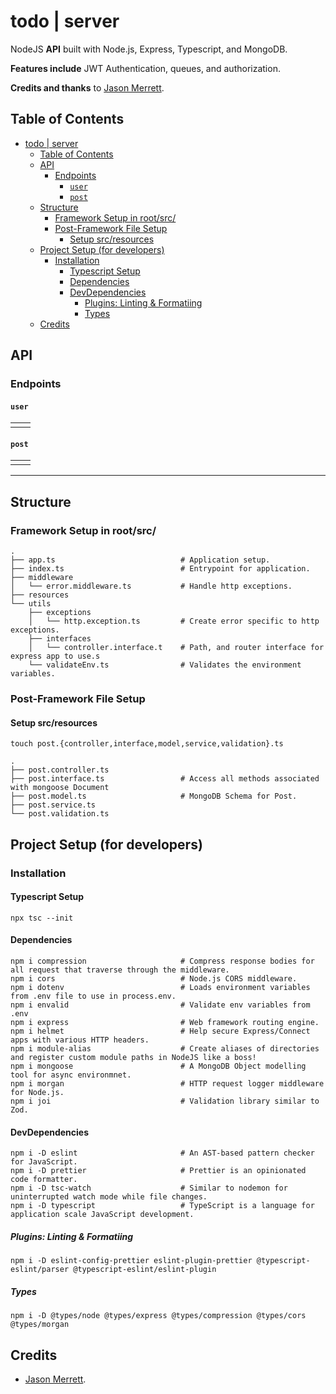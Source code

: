 # todo | server

NodeJS **API** built with Node.js, Express, Typescript, and MongoDB.

**Features include** JWT Authentication, queues, and authorization.

**Credits and thanks** to [Jason Merrett](https://github.com/JasonMerrett/nodejs-api-from-scratch/tree/master/src).

## Table of Contents

- [todo | server](#todo--server)
  - [Table of Contents](#table-of-contents)
  - [API](#api)
    - [Endpoints](#endpoints)
      - [`user`](#user)
      - [`post`](#post)
  - [Structure](#structure)
    - [Framework Setup in root/src/](#framework-setup-in-rootsrc)
    - [Post-Framework File Setup](#post-framework-file-setup)
      - [Setup src/resources](#setup-srcresources)
  - [Project Setup (for developers)](#project-setup-for-developers)
    - [Installation](#installation)
      - [Typescript Setup](#typescript-setup)
      - [Dependencies](#dependencies)
      - [DevDependencies](#devdependencies)
        - [Plugins: Linting \& Formatiing](#plugins-linting--formatiing)
        - [Types](#types)
  - [Credits](#credits)

## API

### Endpoints

#### `user`

|   |   |
|---|---|
|   |   |

#### `post`

|   |   |
|---|---|
|   |   |

---

## Structure

### Framework Setup in root/src/

```shell
.
├── app.ts                            # Application setup.
├── index.ts                          # Entrypoint for application.
├── middleware
│   └── error.middleware.ts           # Handle http exceptions.
├── resources
└── utils
    ├── exceptions
    │   └── http.exception.ts         # Create error specific to http exceptions.
    ├── interfaces
    │   └── controller.interface.t    # Path, and router interface for express app to use.s
    └── validateEnv.ts                # Validates the environment variables.

```

### Post-Framework File Setup

<!-- TODO make `post` as todo or project later on. -->
#### Setup src/resources

```shell
touch post.{controller,interface,model,service,validation}.ts 
```

```shell
.
├── post.controller.ts
├── post.interface.ts                 # Access all methods associated with mongoose Document
├── post.model.ts                     # MongoDB Schema for Post.
├── post.service.ts
└── post.validation.ts
```

## Project Setup (for developers)

### Installation

#### Typescript Setup

```shell
npx tsc --init
```

#### Dependencies

```shell
npm i compression                     # Compress response bodies for all request that traverse through the middleware.
npm i cors                            # Node.js CORS middleware.
npm i dotenv                          # Loads environment variables from .env file to use in process.env.
npm i envalid                         # Validate env variables from .env
npm i express                         # Web framework routing engine.
npm i helmet                          # Help secure Express/Connect apps with various HTTP headers.
npm i module-alias                    # Create aliases of directories and register custom module paths in NodeJS like a boss!
npm i mongoose                        # A MongoDB Object modelling tool for async environmnet.
npm i morgan                          # HTTP request logger middleware for Node.js.
npm i joi                             # Validation library similar to Zod.
```

#### DevDependencies

```shell
npm i -D eslint                       # An AST-based pattern checker for JavaScript.
npm i -D prettier                     # Prettier is an opinionated code formatter.
npm i -D tsc-watch                    # Similar to nodemon for uninterrupted watch mode while file changes.
npm i -D typescript                   # TypeScript is a language for application scale JavaScript development.
```

##### Plugins: Linting & Formatiing

```shell
npm i -D eslint-config-prettier eslint-plugin-prettier @typescript-eslint/parser @typescript-eslint/eslint-plugin
```

##### Types

```shell
npm i -D @types/node @types/express @types/compression @types/cors @types/morgan
```

## Credits

- [Jason Merrett](https://github.com/JasonMerrett/nodejs-api-from-scratch/tree/master/src).
